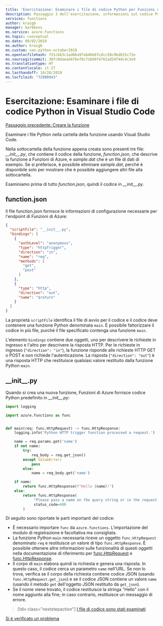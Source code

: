 ```yaml
---
title: 'Esercitazione: Esaminare i file di codice Python per Funzioni di Azure in Visual Studio Code'
description: Passaggio 3 dell'esercitazione, informazioni sul codice Python del modello fornito da Funzioni di Azure.
services: functions
author: kraigb
manager: barbkess
ms.service: azure-functions
ms.topic: conceptual
ms.date: 09/02/2019
ms.author: kraigb
ms.custom: seo-python-october2019
ms.openlocfilehash: f31cbb3c1ad66a97ab4bb87cdcc58c9bd815c72e
ms.sourcegitcommit: 38fc0daead4f6ef0cf16d9f4762ad24f4dc4c3e9
ms.translationtype: HT
ms.contentlocale: it-IT
ms.lasthandoff: 10/28/2019
ms.locfileid: "72980943"
---
```

# <a name="tutorial-examine-the-python-code-files-in-visual-studio-code"></a>Esercitazione: Esaminare i file di codice Python in Visual Studio Code

[Passaggio precedente: Creare la funzione](tutorial-vs-code-serverless-python-02.md)

Esaminare i file Python nella cartella della funzione usando Visual Studio Code.

Nella sottocartella della funzione appena creata sono presenti tre file: *\_\_init\_\_.py*, che contiene il codice della funzione, *function.json*, che descrive la funzione a Funzioni di Azure, e *sample.dat* che è un file di dati di esempio. Se si preferisce, è possibile eliminare *sample.dat*, perché è disponibile solo per mostrare che è possibile aggiungere altri file alla sottocartella.

Esaminiamo prima di tutto *function.json*, quindi il codice in *\_\_init\_\_.py*.

## <a name="functionjson"></a>function.json

Il file function.json fornisce le informazioni di configurazione necessarie per l'endpoint di Funzioni di Azure:

```json
{
  "scriptFile": "__init__.py",
  "bindings": [
    {
      "authLevel": "anonymous",
      "type": "httpTrigger",
      "direction": "in",
      "name": "req",
      "methods": [
        "get",
        "post"
      ]
    },
    {
      "type": "http",
      "direction": "out",
      "name": "$return"
    }
  ]
}
```

La proprietà `scriptFile` identifica il file di avvio per il codice e il codice deve contenere una funzione Python denominata `main`. È possibile fattorizzare il codice in più file, purché il file specificato contenga una funzione `main`.

L'elemento `bindings` contiene due oggetti, uno per descrivere le richieste in ingresso e l'altro per descrivere la risposta HTTP. Per le richieste in ingresso (`"direction": "in"`), la funzione risponde alle richieste HTTP GET o POST e non richiede l'autenticazione. La risposta (`"direction": "out"`) è una risposta HTTP che restituisce qualsiasi valore restituito dalla funzione Python `main`.

## <a name="__init__py"></a>\_\_init\_\_.py

Quando si crea una nuova funzione, Funzioni di Azure fornisce codice Python predefinito in *\_\_init\_\_.py*:

```python
import logging

import azure.functions as func


def main(req: func.HttpRequest) -> func.HttpResponse:
    logging.info('Python HTTP trigger function processed a request.')

    name = req.params.get('name')
    if not name:
        try:
            req_body = req.get_json()
        except ValueError:
            pass
        else:
            name = req_body.get('name')

    if name:
        return func.HttpResponse(f"Hello {name}!")
    else:
        return func.HttpResponse(
             "Please pass a name on the query string or in the request body",
             status_code=400
        )
```

Di seguito sono riportate le parti importanti del codice:

- È necessario importare `func` da `azure.functions`. L'importazione del modulo di registrazione è facoltativa ma consigliata.
- La funzione Python `main` necessaria riceve un oggetto `func.HttpRequest` denominato `req` e restituisce un valore di tipo `func.HttpResponse`. È possibile ottenere altre informazioni sulle funzionalità di questi oggetti nella documentazione di riferimento per [func.HttpRequest](/python/api/azure-functions/azure.functions.httprequest?view=azure-python) e [func.HttpResponse](/python/api/azure-functions/azure.functions.httpresponse?view=azure-python).
- Il corpo di `main` elabora quindi la richiesta e genera una risposta. In questo caso, il codice cerca un parametro `name` nell'URL. Se non lo trova, verifica se il corpo della richiesta contiene codice JSON (usando `func.HttpRequest.get_json`) e se il codice JSON contiene un valore `name` (usando il metodo `get` dell'oggetto JSON restituito da `get_json`).
- Se il nome viene trovato, il codice restituisce la stringa "Hello" con il nome aggiunto alla fine; in caso contrario, restituisce un messaggio di errore.

> [!div class="nextstepaction"]
> [I file di codice sono stati esaminati](tutorial-vs-code-serverless-python-04.md)

[Si è verificato un problema](https://www.research.net/r/PWZWZ52?tutorial=vscode-functions-python&step=03-examine-code-files)

